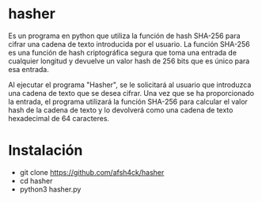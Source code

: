 # hasher
Es un programa en python que utiliza la función de hash SHA-256 para cifrar una cadena de texto introducida por el usuario. La función SHA-256 es una función de hash criptográfica segura que toma una entrada de cualquier longitud y devuelve un valor hash de 256 bits que es único para esa entrada.

Al ejecutar el programa "Hasher", se le solicitará al usuario que introduzca una cadena de texto que se desea cifrar. Una vez que se ha proporcionado la entrada, el programa utilizará la función SHA-256 para calcular el valor hash de la cadena de texto y lo devolverá como una cadena de texto hexadecimal de 64 caracteres.

# Instalación
- git clone https://github.com/afsh4ck/hasher
- cd hasher
- python3 hasher.py
